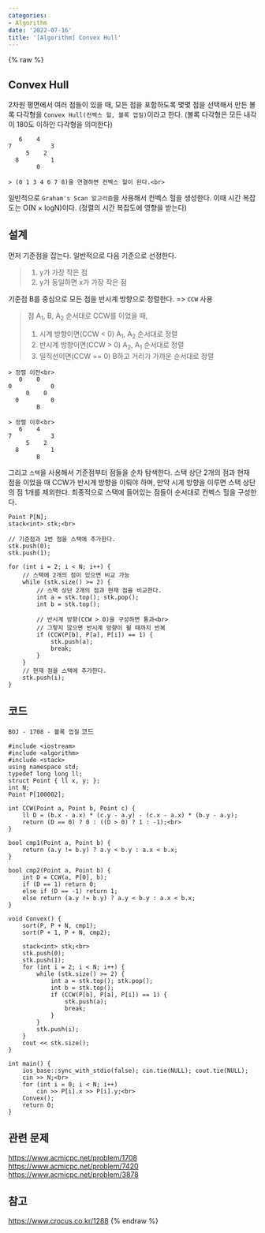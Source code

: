 ```yaml
---
categories:
- Algorithm
date: '2022-07-16'
title: '[Algorithm] Convex Hull'
---
```


{% raw %}
## Convex Hull
2차원 평면에서 여러 점들이 있을 때, 모든 점을 포함하도록 몇몇 점을 선택해서 만든 볼록 다각형을 `Convex Hull(컨벡스 헐, 볼록 껍질)`이라고 한다. (볼록 다각형은 모든 내각이 180도 이하인 다각형을 의미한다)
```
   6    4
7           3
     5    2
  8         1
        0

> (0 1 3 4 6 7 8)을 연결하면 컨벡스 헐이 된다.<br>
```

일반적으로 `Graham's Scan 알고리즘`을 사용해서 컨벡스 헐을 생성한다. 이때 시간 복잡도는 O(N × logN)이다. (정렬의 시간 복잡도에 영향을 받는다)

## 설계
먼저 기준점을 잡는다. 일반적으로 다음 기준으로 선정한다.
> 1. y가 가장 작은 점<br>
> 2. y가 동일하면 x가 가장 작은 점<br>

기준점 B를 중심으로 모든 점을 반시계 방향으로 정렬한다. => `CCW` 사용 <br>
> 점 A<sub>1</sub>, B, A<sub>2</sub> 순서대로 CCW를 이었을 때,<br>
> 1. 시계 방향이면(CCW < 0) A<sub>1</sub>, A<sub>2</sub> 순서대로 정렬<br>
> 2. 반시계 방향이면(CCW > 0) A<sub>2</sub>, A<sub>1</sub> 순서대로 정렬<br>
> 3. 일직선이면(CCW == 0) B하고 거리가 가까운 순서대로 정렬<br>
```
> 정렬 이전<br>
   0    0
0           0
     0    0
  0         0
        B

> 정렬 이후<br>
   6    4
7           3
     5    2
  8         1
        B
```

그리고 `스택`을 사용해서 기준점부터 점들을 순차 탐색한다. 스택 상단 2개의 점과 현재 점을 이었을 때 CCW가 반시계 방향을 이뤄야 하며, 만약 시계 방향을 이루면 스택 상단의 점 1개를 제외한다. 최종적으로 스택에 들어있는 점들이 순서대로 컨벡스 헐을 구성한다.
```
Point P[N];
stack<int> stk;<br>

// 기준점과 1번 점을 스택에 추가한다.
stk.push(0);
stk.push(1);

for (int i = 2; i < N; i++) {
	// 스택에 2개의 점이 있으면 비교 가능
	while (stk.size() >= 2) {
		// 스택 상단 2개의 점과 현재 점을 비교한다.
		int a = stk.top(); stk.pop();
		int b = stk.top();

		// 반시계 방향(CCW > 0)을 구성하면 통과<br>
		// 그렇지 않으면 반시계 방향이 될 때까지 반복
		if (CCW(P[b], P[a], P[i]) == 1) {
			stk.push(a);
			break;
		}
	}
	// 현재 점을 스택에 추가한다.
	stk.push(i);
}
```

## 코드
`BOJ - 1708 - 볼록 껍질` 코드
```
#include <iostream>
#include <algorithm>
#include <stack>
using namespace std;
typedef long long ll;
struct Point { ll x, y; };
int N;
Point P[100002];

int CCW(Point a, Point b, Point c) {
	ll D = (b.x - a.x) * (c.y - a.y) - (c.x - a.x) * (b.y - a.y);
	return (D == 0) ? 0 : ((D > 0) ? 1 : -1);<br>
}

bool cmp1(Point a, Point b) {
	return (a.y != b.y) ? a.y < b.y : a.x < b.x;
}

bool cmp2(Point a, Point b) {
	int D = CCW(a, P[0], b);
	if (D == 1) return 0;
	else if (D == -1) return 1;
	else return (a.y != b.y) ? a.y < b.y : a.x < b.x;
}

void Convex() {
	sort(P, P + N, cmp1);
	sort(P + 1, P + N, cmp2);

	stack<int> stk;<br>
	stk.push(0);
	stk.push(1);
	for (int i = 2; i < N; i++) {
		while (stk.size() >= 2) {
			int a = stk.top(); stk.pop();
			int b = stk.top();
			if (CCW(P[b], P[a], P[i]) == 1) {
				stk.push(a);
				break;
			}
		}
		stk.push(i);
	}
	cout << stk.size();
}

int main() {
	ios_base::sync_with_stdio(false); cin.tie(NULL); cout.tie(NULL);
	cin >> N;<br>
	for (int i = 0; i < N; i++)
		cin >> P[i].x >> P[i].y;<br>
	Convex();
	return 0;
}
```

## 관련 문제
https://www.acmicpc.net/problem/1708
https://www.acmicpc.net/problem/7420
https://www.acmicpc.net/problem/3878

## 참고
https://www.crocus.co.kr/1288
{% endraw %}